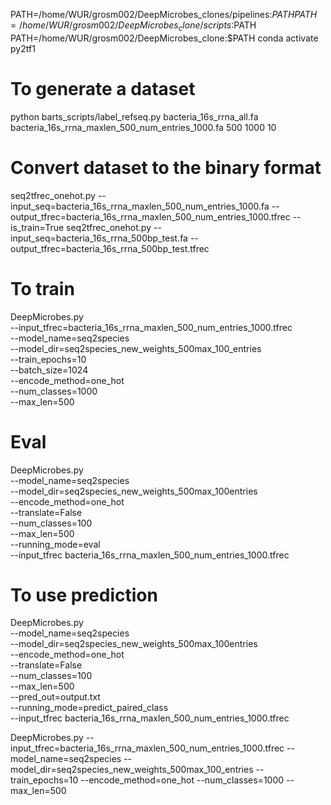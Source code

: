 PATH=/home/WUR/grosm002/DeepMicrobes_clones/pipelines:$PATH
PATH=/home/WUR/grosm002/DeepMicrobes_clone/scripts:$PATH
PATH=/home/WUR/grosm002/DeepMicrobes_clone:$PATH
conda activate py2tf1

# To generate a dataset
python barts_scripts/label_refseq.py bacteria_16s_rrna_all.fa bacteria_16s_rrna_maxlen_500_num_entries_1000.fa 500 1000 10

# Convert dataset to the binary format 
seq2tfrec_onehot.py --input_seq=bacteria_16s_rrna_maxlen_500_num_entries_1000.fa --output_tfrec=bacteria_16s_rrna_maxlen_500_num_entries_1000.tfrec --is_train=True
seq2tfrec_onehot.py --input_seq=bacteria_16s_rrna_500bp_test.fa --output_tfrec=bacteria_16s_rrna_500bp_test.tfrec
# To train
DeepMicrobes.py \
--input_tfrec=bacteria_16s_rrna_maxlen_500_num_entries_1000.tfrec \
--model_name=seq2species \
--model_dir=seq2species_new_weights_500max_100_entries \
--train_epochs=10 \
--batch_size=1024 \
--encode_method=one_hot \
--num_classes=1000 \
--max_len=500

# Eval
DeepMicrobes.py \
--model_name=seq2species \
--model_dir=seq2species_new_weights_500max_100entries \
--encode_method=one_hot \
--translate=False \
--num_classes=100 \
--max_len=500 \
--running_mode=eval \
--input_tfrec bacteria_16s_rrna_maxlen_500_num_entries_1000.tfrec


# To use prediction
DeepMicrobes.py \
--model_name=seq2species \
--model_dir=seq2species_new_weights_500max_100entries \
--encode_method=one_hot \
--translate=False \
--num_classes=100 \
--max_len=500 \
--pred_out=output.txt \
--running_mode=predict_paired_class \
--input_tfrec bacteria_16s_rrna_maxlen_500_num_entries_1000.tfrec



DeepMicrobes.py --input_tfrec=bacteria_16s_rrna_maxlen_500_num_entries_1000.tfrec --model_name=seq2species --model_dir=seq2species_new_weights_500max_100_entries --train_epochs=10 --encode_method=one_hot --num_classes=1000 --max_len=500
